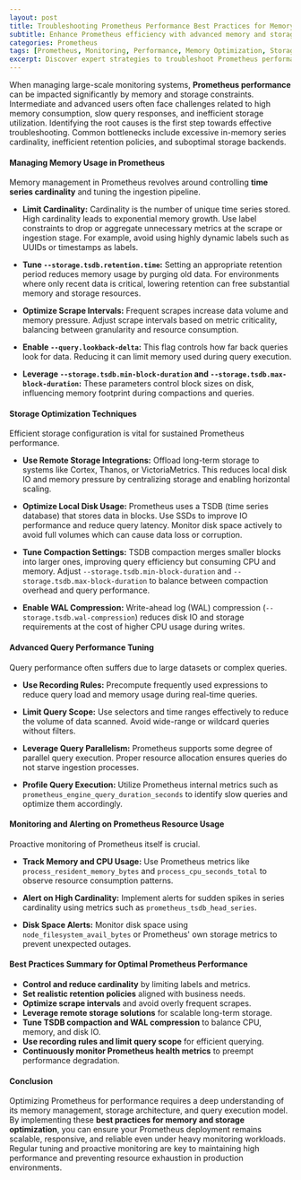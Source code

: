 ```yaml
---
layout: post  
title: Troubleshooting Prometheus Performance Best Practices for Memory and Storage Optimization  
subtitle: Enhance Prometheus efficiency with advanced memory and storage optimization techniques for scalable monitoring  
categories: Prometheus  
tags: [Prometheus, Monitoring, Performance, Memory Optimization, Storage Optimization, Time Series, Metrics, DevOps]  
excerpt: Discover expert strategies to troubleshoot Prometheus performance issues by optimizing memory usage and storage configurations for large-scale monitoring environments.  
---
```

When managing large-scale monitoring systems, **Prometheus performance** can be impacted significantly by memory and storage constraints. Intermediate and advanced users often face challenges related to high memory consumption, slow query responses, and inefficient storage utilization. Identifying the root causes is the first step towards effective troubleshooting. Common bottlenecks include excessive in-memory series cardinality, inefficient retention policies, and suboptimal storage backends.

#### Managing Memory Usage in Prometheus

Memory management in Prometheus revolves around controlling **time series cardinality** and tuning the ingestion pipeline.

- **Limit Cardinality:** Cardinality is the number of unique time series stored. High cardinality leads to exponential memory growth. Use label constraints to drop or aggregate unnecessary metrics at the scrape or ingestion stage. For example, avoid using highly dynamic labels such as UUIDs or timestamps as labels.
  
- **Tune `--storage.tsdb.retention.time`:** Setting an appropriate retention period reduces memory usage by purging old data. For environments where only recent data is critical, lowering retention can free substantial memory and storage resources.

- **Optimize Scrape Intervals:** Frequent scrapes increase data volume and memory pressure. Adjust scrape intervals based on metric criticality, balancing between granularity and resource consumption.

- **Enable `--query.lookback-delta`:** This flag controls how far back queries look for data. Reducing it can limit memory used during query execution.

- **Leverage `--storage.tsdb.min-block-duration` and `--storage.tsdb.max-block-duration`:** These parameters control block sizes on disk, influencing memory footprint during compactions and queries.

#### Storage Optimization Techniques

Efficient storage configuration is vital for sustained Prometheus performance.

- **Use Remote Storage Integrations:** Offload long-term storage to systems like Cortex, Thanos, or VictoriaMetrics. This reduces local disk IO and memory pressure by centralizing storage and enabling horizontal scaling.

- **Optimize Local Disk Usage:** Prometheus uses a TSDB (time series database) that stores data in blocks. Use SSDs to improve IO performance and reduce query latency. Monitor disk space actively to avoid full volumes which can cause data loss or corruption.

- **Tune Compaction Settings:** TSDB compaction merges smaller blocks into larger ones, improving query efficiency but consuming CPU and memory. Adjust `--storage.tsdb.min-block-duration` and `--storage.tsdb.max-block-duration` to balance between compaction overhead and query performance.

- **Enable WAL Compression:** Write-ahead log (WAL) compression (`--storage.tsdb.wal-compression`) reduces disk IO and storage requirements at the cost of higher CPU usage during writes.

#### Advanced Query Performance Tuning

Query performance often suffers due to large datasets or complex queries.

- **Use Recording Rules:** Precompute frequently used expressions to reduce query load and memory usage during real-time queries.

- **Limit Query Scope:** Use selectors and time ranges effectively to reduce the volume of data scanned. Avoid wide-range or wildcard queries without filters.

- **Leverage Query Parallelism:** Prometheus supports some degree of parallel query execution. Proper resource allocation ensures queries do not starve ingestion processes.

- **Profile Query Execution:** Utilize Prometheus internal metrics such as `prometheus_engine_query_duration_seconds` to identify slow queries and optimize them accordingly.

#### Monitoring and Alerting on Prometheus Resource Usage

Proactive monitoring of Prometheus itself is crucial.

- **Track Memory and CPU Usage:** Use Prometheus metrics like `process_resident_memory_bytes` and `process_cpu_seconds_total` to observe resource consumption patterns.

- **Alert on High Cardinality:** Implement alerts for sudden spikes in series cardinality using metrics such as `prometheus_tsdb_head_series`.

- **Disk Space Alerts:** Monitor disk space using `node_filesystem_avail_bytes` or Prometheus' own storage metrics to prevent unexpected outages.

#### Best Practices Summary for Optimal Prometheus Performance

- **Control and reduce cardinality** by limiting labels and metrics.
- **Set realistic retention policies** aligned with business needs.
- **Optimize scrape intervals** and avoid overly frequent scrapes.
- **Leverage remote storage solutions** for scalable long-term storage.
- **Tune TSDB compaction and WAL compression** to balance CPU, memory, and disk IO.
- **Use recording rules and limit query scope** for efficient querying.
- **Continuously monitor Prometheus health metrics** to preempt performance degradation.

#### Conclusion

Optimizing Prometheus for performance requires a deep understanding of its memory management, storage architecture, and query execution model. By implementing these **best practices for memory and storage optimization**, you can ensure your Prometheus deployment remains scalable, responsive, and reliable even under heavy monitoring workloads. Regular tuning and proactive monitoring are key to maintaining high performance and preventing resource exhaustion in production environments.
